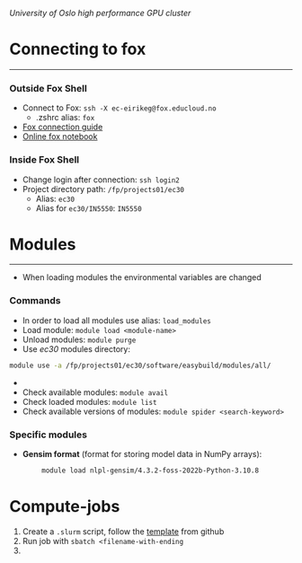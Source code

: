 _University of Oslo high performance GPU cluster_
# Connecting to fox
---
### Outside Fox Shell

* Connect to Fox: ```ssh -X ec-eirikeg@fox.educloud.no```
	* .zshrc alias: ```fox```
* [Fox connection guide](https://www.uio.no/studier/emner/matnat/ifi/IN5550/v24/setup.html)
* [Online fox notebook](https://ondemand.educloud.no/pun/sys/dashboard/batch_connect/sessions)

### Inside Fox Shell

* Change login after connection: ```ssh login2```
* Project directory path: ```/fp/projects01/ec30```
	* Alias: ```ec30```
	* Alias for ```ec30/IN5550```: `IN5550`
	

# Modules
---

* When loading modules the environmental variables are changed

### Commands

* In order to load all modules use alias: ```load_modules```
* Load module: ```module load <module-name>```
* Unload modules: ```module purge```
* Use _ec30_ modules directory: 
```Bash
module use -a /fp/projects01/ec30/software/easybuild/modules/all/
```
* 
* Check available modules: ```module avail```
* Check loaded modules: ```module list```
* Check available versions of modules: ```module spider <search-keyword>```


### Specific modules

* **Gensim format** (format for storing model data in NumPy arrays): 
```Bash
		module load nlpl-gensim/4.3.2-foss-2022b-Python-3.10.8
```


# Compute-jobs

1. Create a `.slurm` script, follow the [template](https://github.uio.no/in5550/2024/blob/main/sample.slurm) from github
2. Run job with `sbatch <filename-with-ending`
3. 


